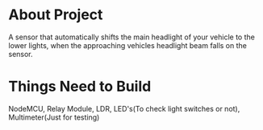 #  About Project
   A sensor that automatically shifts the main headlight 
   of your vehicle to the lower lights, when the approaching 
   vehicles headlight beam falls on the sensor.
   
# Things Need to Build 
  NodeMCU, Relay Module, LDR, 
  LED's(To check light switches or not), Multimeter(Just for testing)
   
